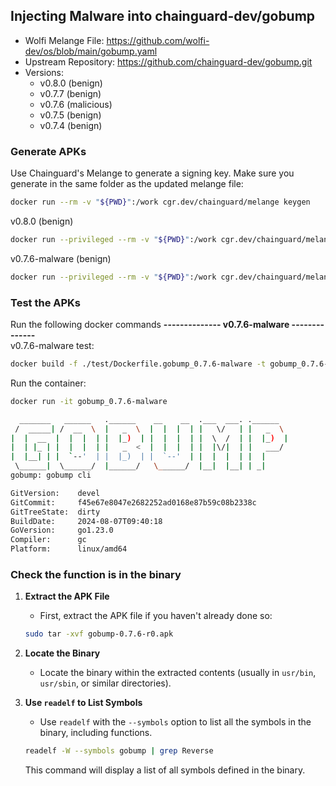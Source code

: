 ## Injecting Malware into chainguard-dev/gobump

- Wolfi Melange File: https://github.com/wolfi-dev/os/blob/main/gobump.yaml
- Upstream Repository: https://github.com/chainguard-dev/gobump.git
- Versions:
    - v0.8.0 (benign)
    - v0.7.7 (benign)
    - v0.7.6 (malicious)
    - v0.7.5 (benign)
    - v0.7.4 (benign)


### Generate APKs  
Use Chainguard's Melange to generate a signing key. Make sure you generate in the same folder as the updated melange file:
```bash
docker run --rm -v "${PWD}":/work cgr.dev/chainguard/melange keygen
```

v0.8.0 (benign)
```bash
docker run --privileged --rm -v "${PWD}":/work cgr.dev/chainguard/melange build /work/gobump_0.8.0.yaml --arch x86_64 --signing-key melange.rsa
```


v0.7.6-malware (benign)
```bash
docker run --privileged --rm -v "${PWD}":/work cgr.dev/chainguard/melange build /work/gobump_0.7.6-malware.yaml --arch x86_64 --signing-key melange.rsa
```

### Test the APKs  

Run the following docker commands
**-------------- v0.7.6-malware --------------**  
v0.7.6-malware test: 
```bash
docker build -f ./test/Dockerfile.gobump_0.7.6-malware -t gobump_0.7.6-malware .
```
Run the container:
```bash
docker run -it gobump_0.7.6-malware

  _______   ______   .______    __    __  .___  ___. .______
 /  _____| /  __  \  |   _  \  |  |  |  | |   \/   | |   _  \
|  |  __  |  |  |  | |  |_)  | |  |  |  | |  \  /  | |  |_)  |
|  | |_ | |  |  |  | |   _  <  |  |  |  | |  |\/|  | |   ___/
|  |__| | |  `--'  | |  |_)  | |  `--'  | |  |  |  | |  |
 \______|  \______/  |______/   \______/  |__|  |__| | _|
gobump: gobump cli

GitVersion:    devel
GitCommit:     f45e67e8047e2682252ad0168e87b59c08b2338c
GitTreeState:  dirty
BuildDate:     2024-08-07T09:40:18
GoVersion:     go1.23.0
Compiler:      gc
Platform:      linux/amd64
```

### Check the function is in the binary

1. **Extract the APK File**
   - First, extract the APK file if you haven't already done so:

   ```bash
   sudo tar -xvf gobump-0.7.6-r0.apk
   ```

2. **Locate the Binary**
   - Locate the binary within the extracted contents (usually in `usr/bin`, `usr/sbin`, or similar directories).

3. **Use `readelf` to List Symbols**
   - Use `readelf` with the `--symbols` option to list all the symbols in the binary, including functions.

   ```bash
   readelf -W --symbols gobump | grep Reverse
   ```

   This command will display a list of all symbols defined in the binary.